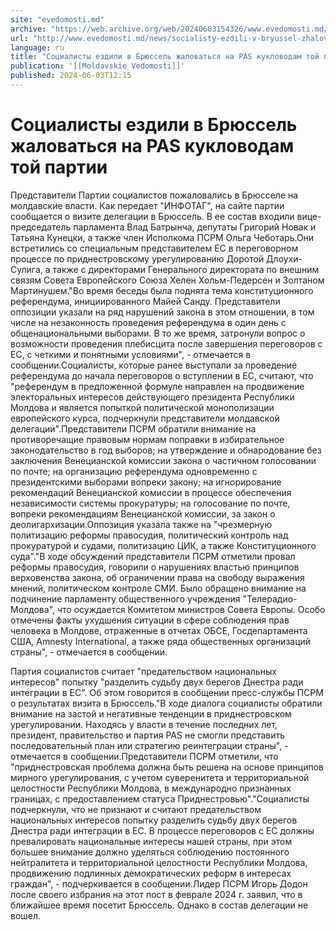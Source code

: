 ```yaml
---
site: "evedomosti.md"
archive: "https://web.archive.org/web/20240603154326/www.evedomosti.md/news/socialisty-ezdili-v-bryussel-zhalovatsya-na-pas-kuklovodam-t"
url: "http://www.evedomosti.md/news/socialisty-ezdili-v-bryussel-zhalovatsya-na-pas-kuklovodam-t"
language: ru
title: "Социалисты ездили в Брюссель жаловаться на PAS кукловодам той партии"
publication: '[[Moldavskie Vedomosti]]'
published: 2024-06-03T12:15
---
```


# Социалисты ездили в Брюссель жаловаться на PAS кукловодам той партии

Представители Партии социалистов пожаловались в Брюсселе на молдавские власти. Как передает "ИНФОТАГ", на сайте партии сообщается о визите делегации в Брюссель. В ее состав входили вице-председатель парламента Влад Батрынча, депутаты Григорий Новак и Татьяна Кунецки, а также член Исполкома ПСРМ Ольга Чеботарь.Они встретились со специальным представителем ЕС в переговорном процессе по приднестровскому урегулированию Доротой Длоухи-Сулига, а также с директорами Генерального директората по внешним связям Совета Европейского Союза Хелен Хольм-Педерсен и Золтаном Мартинушем."Во время беседы была поднята тема конституционного референдума, инициированного Майей Санду. Представители оппозиции указали на ряд нарушений закона в этом отношении, в том числе на незаконность проведения референдума в один день с общенациональными выборами. В то же время, затронули вопрос о возможности проведения плебисцита после завершения переговоров с ЕС, с четкими и понятными условиями", - отмечается в сообщении.Социалисты, которые ранее выступали за проведение референдума до начала переговоров о вступлении в ЕС, считают, что "референдум в предложенной формуле направлен на продвижение электоральных интересов действующего президента Республики Молдова и является попыткой политической монополизации европейского курса, подчеркнули представители молдавской делегации".Представители ПСРМ обратили внимание на противоречащие правовым нормам поправки в избирательное законодательство в год выборов; на утверждение и обнародование без заключения Венецианской комиссии закона о частичном голосовании по почте; на организацию референдума одновременно с президентскими выборами вопреки закону; на игнорирование рекомендаций Венецианской комиссии в процессе обеспечения независимости системы прокуратуры; на голосование по почте, вопреки рекомендациям Венецианской комиссии, за закон о деолигархизации.Оппозиция указала также на "чрезмерную политизацию реформы правосудия, политический контроль над прокуратурой и судами, политизацию ЦИК, а также Конституционного суда"."В ходе обсуждений представители ПСРМ отметили провал реформы правосудия, говорили о нарушениях властью принципов верховенства закона, об ограничении права на свободу выражения мнений, политическом контроле СМИ. Было обращено внимание на подчинение парламенту общественного учреждения "Телерадио-Молдова", что осуждается Комитетом министров Совета Европы. Особо отмечены факты ухудшения ситуации в сфере соблюдения прав человека в Молдове, отраженные в отчетах ОБСЕ, Госдепартамента США, Amnesty International, а также ряда общественных организаций страны", - отмечается в сообщении.

Партия социалистов считает "предательством национальных интересов" попытку "разделить судьбу двух берегов Днестра ради интеграции в ЕС". Об этом говорится в сообщении пресс-службы ПСРМ о результатах визита в Брюссель."В ходе диалога социалисты обратили внимание на застой и негативные тенденции в приднестровском урегулировании. Находясь у власти в течение последних лет, президент, правительство и партия PAS не смогли представить последовательный план или стратегию реинтеграции страны", - отмечается в сообщении.Представители ПСРМ отметили, что "приднестровская проблема должна быть решена на основе принципов мирного урегулирования, с учетом суверенитета и территориальной целостности Республики Молдова, в международно признанных границах, с предоставлением статуса Приднестровью"."Социалисты подчеркнули, что не признают и считают предательством национальных интересов попытку разделить судьбу двух берегов Днестра ради интеграции в ЕС. В процессе переговоров с ЕС должны превалировать национальные интересы нашей страны, при этом большее внимание должно уделяться соблюдению постоянного нейтралитета и территориальной целостности Республики Молдова, продвижению подлинных демократических реформ в интересах граждан", - подчеркивается в сообщении.Лидер ПСРМ Игорь Додон после своего избрания на этот пост в феврале 2024 г. заявил, что в ближайшее время посетит Брюссель. Однако в состав делегации не вошел.